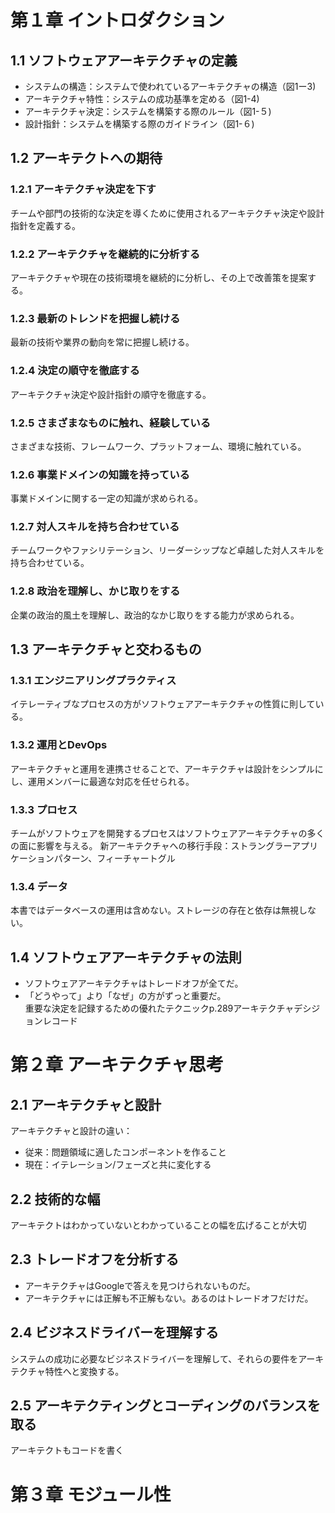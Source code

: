 # 第１章 イントロダクション
## 1.1 ソフトウェアアーキテクチャの定義
- システムの構造：システムで使われているアーキテクチャの構造（図1ー3)
- アーキテクチャ特性：システムの成功基準を定める（図1-4)
- アーキテクチャ決定：システムを構築する際のルール（図1-５)
- 設計指針：システムを構築する際のガイドライン（図1-６)

## 1.2 アーキテクトへの期待
### 1.2.1 アーキテクチャ決定を下す
チームや部門の技術的な決定を導くために使用されるアーキテクチャ決定や設計指針を定義する。
### 1.2.2 アーキテクチャを継続的に分析する
アーキテクチャや現在の技術環境を継続的に分析し、その上で改善策を提案する。
### 1.2.3 最新のトレンドを把握し続ける
最新の技術や業界の動向を常に把握し続ける。
### 1.2.4 決定の順守を徹底する
アーキテクチャ決定や設計指針の順守を徹底する。
### 1.2.5 さまざまなものに触れ、経験している
さまざまな技術、フレームワーク、プラットフォーム、環境に触れている。
### 1.2.6 事業ドメインの知識を持っている
事業ドメインに関する一定の知識が求められる。
### 1.2.7 対人スキルを持ち合わせている
チームワークやファシリテーション、リーダーシップなど卓越した対人スキルを持ち合わせている。
### 1.2.8 政治を理解し、かじ取りをする
企業の政治的風土を理解し、政治的なかじ取りをする能力が求められる。

## 1.3 アーキテクチャと交わるもの
### 1.3.1 エンジニアリングプラクティス
イテレーティブなプロセスの方がソフトウェアアーキテクチャの性質に則している。
### 1.3.2 運用とDevOps
アーキテクチャと運用を連携させることで、アーキテクチャは設計をシンプルにし、運用メンバーに最適な対応を任せられる。
### 1.3.3 プロセス
チームがソフトウェアを開発するプロセスはソフトウェアアーキテクチャの多くの面に影響を与える。
新アーキテクチャへの移行手段：ストラングラーアプリケーションパターン、フィーチャートグル
### 1.3.4 データ
本書ではデータベースの運用は含めない。ストレージの存在と依存は無視しない。
## 1.4 ソフトウェアアーキテクチャの法則
- ソフトウェアアーキテクチャはトレードオフが全てだ。
- 「どうやって」より「なぜ」の方がずっと重要だ。  
重要な決定を記録するための優れたテクニックp.289アーキテクチャデシジョンレコード
# 第２章 アーキテクチャ思考
## 2.1 アーキテクチャと設計
アーキテクチャと設計の違い：  
- 従来：問題領域に適したコンポーネントを作ること
- 現在：イテレーション/フェーズと共に変化する
## 2.2 技術的な幅
アーキテクトはわかっていないとわかっていることの幅を広げることが大切
## 2.3 トレードオフを分析する
- アーキテクチャはGoogleで答えを見つけられないものだ。
- アーキテクチャには正解も不正解もない。あるのはトレードオフだけだ。
## 2.4 ビジネスドライバーを理解する
システムの成功に必要なビジネスドライバーを理解して、それらの要件をアーキテクチャ特性へと変換する。
## 2.5 アーキテクティングとコーディングのバランスを取る
アーキテクトもコードを書く
# 第３章 モジュール性
